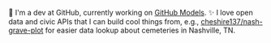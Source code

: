 :wave: I'm a dev at GitHub, currently working on [GitHub Models](https://github.com/marketplace?type=models). :sparkles: I love open data and civic APIs that I can build cool things from, e.g., [cheshire137/nash-grave-plot](https://github.com/cheshire137/nash-grave-plot) for easier data lookup about cemeteries in Nashville, TN.
